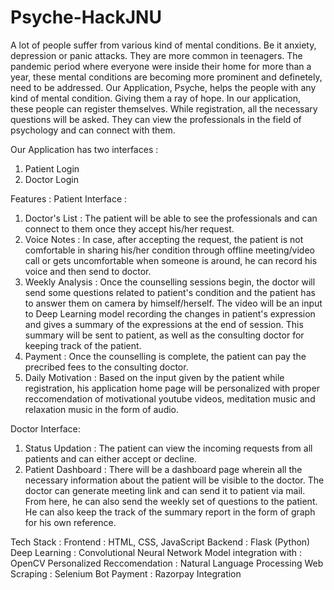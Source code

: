 # Psyche-HackJNU

A lot of people suffer from various kind of mental conditions. Be it anxiety, depression or panic attacks. They are more common in teenagers. The pandemic period where everyone were inside their home for more than a year, these mental conditions are becoming more prominent and definetely, need to be addressed.
Our Application, Psyche, helps the people with any kind of mental condition. Giving them a ray of hope.
In our application, these people can register themselves. While registration, all the necessary questions will be asked. They can view the professionals in the field of psychology and can connect with them.

Our Application has two interfaces :
1. Patient Login
2. Doctor Login


Features :
Patient Interface :
1. Doctor's List : The patient will be able to see the professionals and can connect to them once they accept his/her request.
2. Voice Notes : In case, after accepting the request, the patient is not comfortable in sharing his/her condition through offline meeting/video call or gets uncomfortable when someone is around, he can record his voice and then send to doctor.
3. Weekly Analysis : Once the counselling sessions begin, the doctor will send some questions related to patient's condition and the patient has to answer them on camera by himself/herself. The video will be an input to Deep Learning model recording the changes in patient's expression and gives a summary of the expressions at the end of session. This summary will be sent to patient, as well as the consulting doctor for keeping track of the patient.
4. Payment : Once the counselling is complete, the patient can pay the precribed fees to the consulting doctor.
5. Daily Motivation : Based on the input given by the patient while registration, his application home page will be personalized with proper reccomendation of motivational youtube videos, meditation music and relaxation music in the form of audio.

Doctor Interface:
1. Status Updation : The patient can view the incoming requests from all patients and can either accept or decline.
2. Patient Dashboard : There will be a dashboard page wherein all the necessary information about the patient will be visible to the doctor. The doctor can generate meeting link and can send it to patient via mail. From here, he can also send the weekly set of questions to the patient. He can also keep the track of the summary report in the form of graph for his own reference.


Tech Stack :
Frontend : HTML, CSS, JavaScript
Backend : Flask (Python)
Deep Learning : Convolutional Neural Network
Model integration with : OpenCV 
Personalized Reccomendation : Natural Language Processing
Web Scraping : Selenium Bot
Payment : Razorpay Integration

